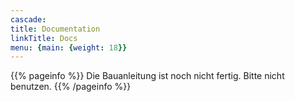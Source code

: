 ```yaml
---
cascade:
title: Documentation
linkTitle: Docs
menu: {main: {weight: 18}}
---
```


{{% pageinfo %}}
Die Bauanleitung ist noch nicht fertig. Bitte nicht benutzen. 
{{% /pageinfo %}}


